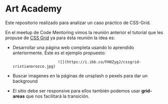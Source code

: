 # Art Academy

Este repositorio realizado para analizar un caso práctico de CSS-Grid.

En el meetup de Code Mentoring vimos la reunión anterior el tutorial que les propuse de [CSS Grid](https://scrimba.com/g/gR8PTE) ya para ésta reunión la idea es:
- Desarrollar una página web completa usando lo aprendido anteriormente. Éste es el ejemplo propuesto:

                          ![](https://i.ibb.co/FH0ZygJ/cssgrid-cristianorozco.jpg)

- Buscar imagenes en la páginas de unsplash o pexels para dar un background
- El sitio debe ser responsive para ellos también podemos usar **grid-areas** que nos facilitará la transición.

